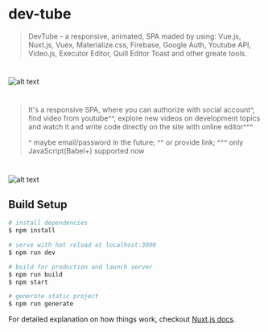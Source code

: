 # dev-tube

> DevTube - a responsive, animated, SPA maded by using: Vue.js, Nuxt.js, Vuex, Materialize.css, Firebase, Google Auth, Youtube API, Video.js, Executor Editor, Quill Editor Toast and other greate tools.

#

![alt text](https://raw.githubusercontent.com/cherenkor/vue-nuxt-dev-tube/master/preview-profile.png)

#

> It's a responsive SPA, where you can authorize with social account^, find video from youtube^^, explore new videos on development topics and watch it and write code directly on the site with online editor^^^
>
> ^ maybe email/password in the future; ^^ or provide link; ^^^ only JavaScript(Babel+) supported now

#

![alt text](https://raw.githubusercontent.com/cherenkor/vue-nuxt-dev-tube/master/preview-single.png)

## Build Setup

```bash
# install dependencies
$ npm install

# serve with hot reload at localhost:3000
$ npm run dev

# build for production and launch server
$ npm run build
$ npm start

# generate static project
$ npm run generate
```

For detailed explanation on how things work, checkout [Nuxt.js docs](https://nuxtjs.org).
